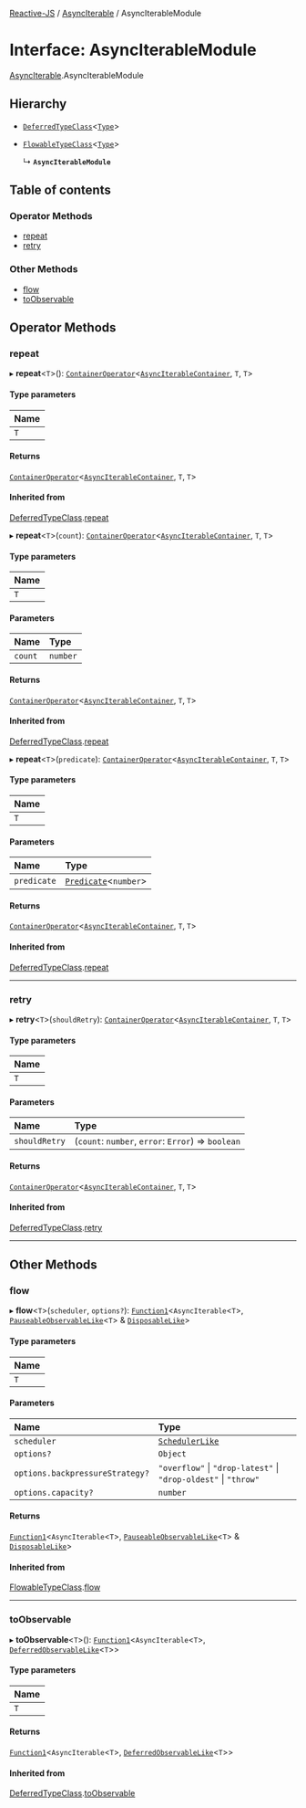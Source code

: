 [Reactive-JS](../README.md) / [AsyncIterable](../modules/AsyncIterable.md) / AsyncIterableModule

# Interface: AsyncIterableModule

[AsyncIterable](../modules/AsyncIterable.md).AsyncIterableModule

## Hierarchy

- [`DeferredTypeClass`](types.DeferredTypeClass.md)<[`Type`](../modules/AsyncIterable.md#type)\>

- [`FlowableTypeClass`](types.FlowableTypeClass.md)<[`Type`](../modules/AsyncIterable.md#type)\>

  ↳ **`AsyncIterableModule`**

## Table of contents

### Operator Methods

- [repeat](AsyncIterable.AsyncIterableModule.md#repeat)
- [retry](AsyncIterable.AsyncIterableModule.md#retry)

### Other Methods

- [flow](AsyncIterable.AsyncIterableModule.md#flow)
- [toObservable](AsyncIterable.AsyncIterableModule.md#toobservable)

## Operator Methods

### repeat

▸ **repeat**<`T`\>(): [`ContainerOperator`](../modules/types.md#containeroperator)<[`AsyncIterableContainer`](AsyncIterable.AsyncIterableContainer.md), `T`, `T`\>

#### Type parameters

| Name |
| :------ |
| `T` |

#### Returns

[`ContainerOperator`](../modules/types.md#containeroperator)<[`AsyncIterableContainer`](AsyncIterable.AsyncIterableContainer.md), `T`, `T`\>

#### Inherited from

[DeferredTypeClass](types.DeferredTypeClass.md).[repeat](types.DeferredTypeClass.md#repeat)

▸ **repeat**<`T`\>(`count`): [`ContainerOperator`](../modules/types.md#containeroperator)<[`AsyncIterableContainer`](AsyncIterable.AsyncIterableContainer.md), `T`, `T`\>

#### Type parameters

| Name |
| :------ |
| `T` |

#### Parameters

| Name | Type |
| :------ | :------ |
| `count` | `number` |

#### Returns

[`ContainerOperator`](../modules/types.md#containeroperator)<[`AsyncIterableContainer`](AsyncIterable.AsyncIterableContainer.md), `T`, `T`\>

#### Inherited from

[DeferredTypeClass](types.DeferredTypeClass.md).[repeat](types.DeferredTypeClass.md#repeat)

▸ **repeat**<`T`\>(`predicate`): [`ContainerOperator`](../modules/types.md#containeroperator)<[`AsyncIterableContainer`](AsyncIterable.AsyncIterableContainer.md), `T`, `T`\>

#### Type parameters

| Name |
| :------ |
| `T` |

#### Parameters

| Name | Type |
| :------ | :------ |
| `predicate` | [`Predicate`](../modules/functions.md#predicate)<`number`\> |

#### Returns

[`ContainerOperator`](../modules/types.md#containeroperator)<[`AsyncIterableContainer`](AsyncIterable.AsyncIterableContainer.md), `T`, `T`\>

#### Inherited from

[DeferredTypeClass](types.DeferredTypeClass.md).[repeat](types.DeferredTypeClass.md#repeat)

___

### retry

▸ **retry**<`T`\>(`shouldRetry`): [`ContainerOperator`](../modules/types.md#containeroperator)<[`AsyncIterableContainer`](AsyncIterable.AsyncIterableContainer.md), `T`, `T`\>

#### Type parameters

| Name |
| :------ |
| `T` |

#### Parameters

| Name | Type |
| :------ | :------ |
| `shouldRetry` | (`count`: `number`, `error`: `Error`) => `boolean` |

#### Returns

[`ContainerOperator`](../modules/types.md#containeroperator)<[`AsyncIterableContainer`](AsyncIterable.AsyncIterableContainer.md), `T`, `T`\>

#### Inherited from

[DeferredTypeClass](types.DeferredTypeClass.md).[retry](types.DeferredTypeClass.md#retry)

___

## Other Methods

### flow

▸ **flow**<`T`\>(`scheduler`, `options?`): [`Function1`](../modules/functions.md#function1)<`AsyncIterable`<`T`\>, [`PauseableObservableLike`](types.PauseableObservableLike.md)<`T`\> & [`DisposableLike`](types.DisposableLike.md)\>

#### Type parameters

| Name |
| :------ |
| `T` |

#### Parameters

| Name | Type |
| :------ | :------ |
| `scheduler` | [`SchedulerLike`](types.SchedulerLike.md) |
| `options?` | `Object` |
| `options.backpressureStrategy?` | ``"overflow"`` \| ``"drop-latest"`` \| ``"drop-oldest"`` \| ``"throw"`` |
| `options.capacity?` | `number` |

#### Returns

[`Function1`](../modules/functions.md#function1)<`AsyncIterable`<`T`\>, [`PauseableObservableLike`](types.PauseableObservableLike.md)<`T`\> & [`DisposableLike`](types.DisposableLike.md)\>

#### Inherited from

[FlowableTypeClass](types.FlowableTypeClass.md).[flow](types.FlowableTypeClass.md#flow)

___

### toObservable

▸ **toObservable**<`T`\>(): [`Function1`](../modules/functions.md#function1)<`AsyncIterable`<`T`\>, [`DeferredObservableLike`](types.DeferredObservableLike.md)<`T`\>\>

#### Type parameters

| Name |
| :------ |
| `T` |

#### Returns

[`Function1`](../modules/functions.md#function1)<`AsyncIterable`<`T`\>, [`DeferredObservableLike`](types.DeferredObservableLike.md)<`T`\>\>

#### Inherited from

[DeferredTypeClass](types.DeferredTypeClass.md).[toObservable](types.DeferredTypeClass.md#toobservable)
